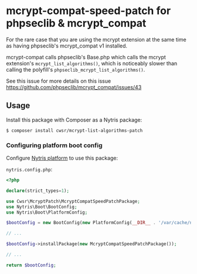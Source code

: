 # mcrypt-compat-speed-patch for phpseclib & mcrypt_compat

For the rare case that you are using the mcrypt extension at the same time as having phpseclib's mcrypt_compat v1 installed.

mcrypt-compat calls phpseclib's Base.php which calls the mcrypt extension's `mcrypt_list_algorithms()`, which is noticeably
slower than calling the polyfill's `phpseclib_mcrypt_list_algorithms()`.

See this issue for more details on this issue https://github.com/phpseclib/mcrypt_compat/issues/43

## Usage
Install this package with Composer as a Nytris package:

```shell
$ composer install cwsr/mcrypt-list-algorithms-patch
```

### Configuring platform boot config

Configure [Nytris platform](https://github.com/nytris/nytris) to use this package:

`nytris.config.php`:

```php
<?php

declare(strict_types=1);

use Cwsr\McryptPatch\McryptCompatSpeedPatchPackage;
use Nytris\Boot\BootConfig;
use Nytris\Boot\PlatformConfig;

$bootConfig = new BootConfig(new PlatformConfig(__DIR__ . '/var/cache/nytris'));

// ...

$bootConfig->installPackage(new McryptCompatSpeedPatchPackage());

// ...

return $bootConfig;
```
